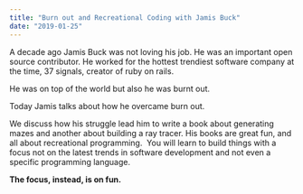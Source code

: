 ```yaml
---
title: "Burn out and Recreational Coding with Jamis Buck"
date: "2019-01-25"
---
```


A decade ago Jamis Buck was not loving his job. He was an important open source contributor. He worked for the hottest trendiest software company at the time, 37 signals, creator of ruby on rails.

He was on top of the world but also he was burnt out.

Today Jamis talks about how he overcame burn out.

We discuss how his struggle lead him to write a book about generating mazes and another about building a ray tracer. His books are great fun, and all about recreational programming.  You will learn to build things with a focus not on the latest trends in software development and not even a specific programming language.

**The focus, instead, is on fun.**
